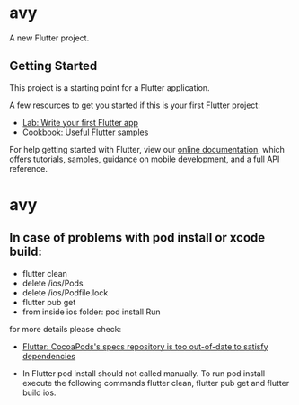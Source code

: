 # avy

A new Flutter project.

## Getting Started

This project is a starting point for a Flutter application.

A few resources to get you started if this is your first Flutter project:

- [Lab: Write your first Flutter app](https://flutter.dev/docs/get-started/codelab)
- [Cookbook: Useful Flutter samples](https://flutter.dev/docs/cookbook)

For help getting started with Flutter, view our
[online documentation](https://flutter.dev/docs), which offers tutorials,
samples, guidance on mobile development, and a full API reference.
# avy

## In case of problems with pod install or xcode build:
- flutter clean
- delete /ios/Pods
- delete /ios/Podfile.lock
- flutter pub get
- from inside ios folder: pod install Run

for more details please check: 
- [Flutter: CocoaPods's specs repository is too out-of-date to satisfy dependencies](https://stackoverflow.com/questions/64443888/flutter-cocoapodss-specs-repository-is-too-out-of-date-to-satisfy-dependencies/64474526#64474526)

- In Flutter pod install should not called manually. To run pod install
execute the following commands flutter clean, flutter pub get and
flutter build ios.
